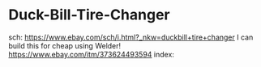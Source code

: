 # Duck-Bill-Tire-Changer
sch: https://www.ebay.com/sch/i.html?_nkw=duckbill+tire+changer I can build this for cheap using Welder! https://www.ebay.com/itm/373624493594 index: 
